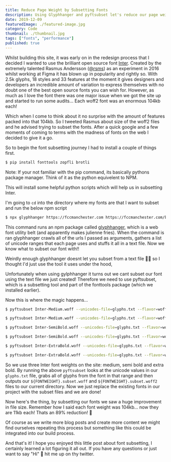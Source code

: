 ```yaml
---
title: Reduce Page Weight by Subsetting Fonts
description: Using Glyphhanger and pyftsubset let's reduce our page weight by subsettting our font files and only serving the glyphs our pages need.
date: 2019-12-09
featuredImage: ./featured-image.jpg
category: Code
thumbnail: ./thumbnail.jpg
tags: ["fonts", "performance"]
published: true
---
```


Whilst building this site, it was early on in the redesign process that I decided I wanted to use the brilliant open source font [Inter](https://rsms.me/inter/). Created by the extremely talented Rasmus Andersson ([@rsms](https://twitter.com/rsms)) as an experiment in 2016 whilst working at Figma it has blown up in popularity and rightly so. With 2.5k glyphs, 18 styles and 33 features at the moment it gives designers and developers an incredible amount of variation to express themselves with no doubt one of the best open source fonts you can wish for. However, as much as I love the font there was one major issue when we got the site up and started to run some audits... Each woff2 font was an enormous 104kb each!

Which when I come to think about it no surprise with the amount of features packed into that 104kb. So I tweeted Rasmus about size of the woff2 files and he advised trying to subset the fonts. After a quick google and a few moments of coming to terms with the madness of fonts on the web I decided to give it a go.

So to begin the font subsetting journey I had to install a couple of things first.

```bash
$ pip install fonttools zopfli brotli
```

Note: If your not familiar with the pip command, its basically pythons package manager. Think of it as the python equivelent to NPM.

This will install some helpful python scripts which will help us in subsetting Inter.

I'm going to `cd` into the directory where my fonts are that I want to subset and run the below npm script

```bash
$ npx glyphhanger https://fccmanchester.com https://fccmanchester.com/blog https://fccmanchester.com/upcoming-meetups https://fccmanchester.com/learning-resources > glyphs.txt
```

This command runs an npm package called [glyphhanger](https://github.com/filamentgroup/glyphhanger), which is a web font utility belt (and apparently makes julienne fries). When the command is ran glyphhanger crawls all of the urls I passed as arguments, gathers a list of unicode ranges that each page uses and stuffs it all in a text file. Now we know what to subset our font with!!

Weirdly enough glyphhanger doesnt let you subset from a text file 🤷‍♂️ so I thought I'd just use the tool it uses under the hood,

Unfortunately when using gylphhanger it turns out we cant subset our font using the text file we just created! Therefore we need to use pyftsubset, which is a subsetting tool and part of the fonttools package (which we installed earlier).

Now this is where the magic happens...

```bash
$ pyftsubset Inter-Medium.woff --unicodes-file=glyphs.txt --flavor=woff --with-zopfli

$ pyftsubset Inter-Medium.woff --unicodes-file=glyphs.txt --flavor=woff2

$ pyftsubset Inter-SemiBold.woff --unicodes-file=glyphs.txt --flavor=woff --with-zopfli

$ pyftsubset Inter-SemiBold.woff --unicodes-file=glyphs.txt --flavor=woff2

$ pyftsubset Inter-ExtraBold.woff --unicodes-file=glyphs.txt --flavor=woff --with-zopfli

$ pyftsubset Inter-ExtraBold.woff --unicodes-file=glyphs.txt --flavor=woff2
```

So we use three Inter font weights on the site: medium, semi bold and extra bold. By running the above `pyftsubset` looks at the unicode values in our `glyphs.txt` file, grabs all of glyphs from the font in that range and then outputs our `${FONTWEIGHT}.subset.woff` and `${FONTWEIGHT}.subset.woff2` files to our current directory. Now we just replace the existing fonts in our project with the subset files and we are done!

Now here's the thing, by subsetting our fonts we saw a huge improvement in file size. Remember how I said each font weight was 104kb... now they are 11kb each! Thats an 89% reduction! 🤯

Of course as we write more blog posts and create more content we might find ourselves repeating this process but something like this could be integrated into our build process.

And that's it! I hope you enjoyed this little post about font subsetting, I certainly learned a lot figuring it all out. If you have any questions or just want to say "Hi" 👋 hit me up on thy twitter.
